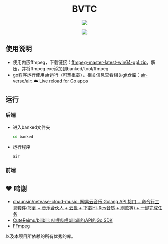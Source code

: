 <div align="center">

# BVTC

![](https://img.shields.io/github/go-mod/go-version/2025youzill/bilibili-video-to-mp4?filename=banked%2Fgo.mod)

![](https://img.shields.io/github/package-json/v/2025youzill/bilibili-video-to-mp4?filename=frontend%2Fpackage.json)

</div>

## 使用说明
- 使用内嵌ffmpeg，下载链接：[ffmpeg-master-latest-win64-gpl.zip](https://github.com/BtbN/FFmpeg-Builds/releases/download/latest/ffmpeg-master-latest-win64-gpl.zip)，解压，并将ffmpeg.exe添加到banked/tool/ffmpeg
- go程序运行使用air运行（可热重载），相关信息查看相关git仓库：[air-verse/air: ☁️ Live reload for Go apps](https://github.com/air-verse/air)

## 运行

### 后端

- 进入banked文件夹
  ```bash
  cd banked
  ```
- 运行程序
  ```bash
  air
  ````

### 前端

## ❤️ 鸣谢

- [chaunsin/netease-cloud-music: 网易云音乐 Golang API 接口 + 命令行工具套件(签到 + 音乐合伙人 + 云盘 + 下载Hi-Res音质 + 刷歌等) + 一键完成任务](https://github.com/chaunsin/netease-cloud-music)
- [CuteReimu/bilibili: 哔哩哔哩bilibili的API的Go SDK](https://github.com/CuteReimu/bilibili)
- [FFmpeg](https://ffmpeg.org/)

以及本项目所依赖的所有优秀的库。
